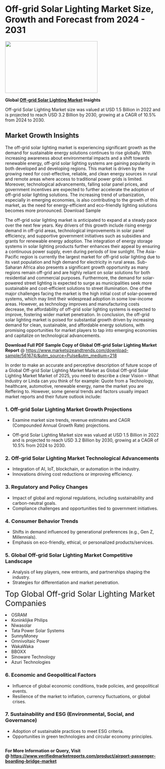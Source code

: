 <H1>Off-grid Solar Lighting Market Size, Growth and Forecast from 2024 - 2031</H1><img class="aligncenter size-medium wp-image-584254" src="https://thirdeyenews.in/wp-content/uploads/2024/09/Global-Market-Research-300x168.jpeg" alt="" width="300" height="168" /><p><strong>Global&nbsp;<a href="https://www.marketsizeandtrends.com/download-sample/561674/&amp;utm_source=Pulse&amp;utm_medium=218">Off-grid Solar Lighting Market</a> Insights</strong></p><p>Off-grid Solar Lighting Market size was valued at USD 1.5 Billion in 2022 and is projected to reach USD 3.2 Billion by 2030, growing at a CAGR of 10.5% from 2024 to 2030.</p><p><h2>Market Growth Insights</h2> <p>The off-grid solar lighting market is experiencing significant growth as the demand for sustainable energy solutions continues to rise globally. With increasing awareness about environmental impacts and a shift towards renewable energy, off-grid solar lighting systems are gaining popularity in both developed and developing regions. This market is driven by the growing need for cost-effective, reliable, and clean energy sources in rural and remote areas where access to traditional power grids is limited. Moreover, technological advancements, falling solar panel prices, and government incentives are expected to further accelerate the adoption of off-grid solar lighting solutions. The increasing trend of urbanization, especially in emerging economies, is also contributing to the growth of this market, as the need for energy-efficient and eco-friendly lighting solutions becomes more pronounced. Download Sample</p> <p>The off-grid solar lighting market is anticipated to expand at a steady pace over the next few years. Key drivers of this growth include rising energy demand in off-grid areas, technological improvements in solar panel efficiency, and supportive government initiatives such as subsidies and grants for renewable energy adoption. The integration of energy storage systems in solar lighting products further enhances their appeal by ensuring a continuous power supply, even during periods of low sunlight. The Asia-Pacific region is currently the largest market for off-grid solar lighting due to its vast population and high demand for electricity in rural areas. Sub-Saharan Africa also presents a significant growth opportunity as many regions remain off-grid and are highly reliant on solar solutions for both residential and commercial purposes. Furthermore, the demand for solar-powered street lighting is expected to surge as municipalities seek more sustainable and cost-efficient solutions to street illumination. One of the major challenges facing the market is the high initial cost of solar-powered systems, which may limit their widespread adoption in some low-income areas. However, as technology improves and manufacturing costs decrease, the affordability of off-grid solar lighting systems is expected to improve, fostering wider market penetration. In conclusion, the off-grid solar lighting market is poised for substantial growth driven by increasing demand for clean, sustainable, and affordable energy solutions, with promising opportunities for market players to tap into emerging economies and capitalize on technological advancements. </p><p><span class=""><strong>Download Full PDF Sample Copy of Global Off-grid Solar Lighting Market Report</strong> @ <a href="https://www.marketsizeandtrends.com/download-sample/561674/&amp;utm_source=Pulse&amp;utm_medium=218" target="_blank">https://www.marketsizeandtrends.com/download-sample/561674/&amp;utm_source=Pulse&amp;utm_medium=218</a></span></p><p>In order to make an accurate and perceptive description of future scope of a Global&nbsp;Off-grid Solar Lighting Market Market as Global&nbsp;Off-grid Solar Lighting Market Market of 2025, you need to describe a clear Vision &ndash; What Industry or Linda can you think of for example: Quote from a Technology, healthcare, automotive, renewable energy, name the market you are Reffering to. However, some general trends and factors usually impact market reports and their future outlook include:</p><h3>1.&nbsp;<strong>Off-grid Solar Lighting Market Growth Projections</strong></h3><ul><li>Examine market size trends, revenue estimates and CAGR (Compounded Annual Growth Rate) projections.</li><li><p>Off-grid Solar Lighting Market size was valued at USD 1.5 Billion in 2022 and is projected to reach USD 3.2 Billion by 2030, growing at a CAGR of 10.5% from 2024 to 2030.</p></li></ul><h3>2.&nbsp;<strong>Off-grid Solar Lighting Market Technological Advancements</strong></h3><ul><li>Integration of AI, IoT, blockchain, or automation in the industry.</li><li>Innovations driving cost reductions or improving efficiency.</li></ul><h3>3.&nbsp;<strong>Regulatory and Policy Changes</strong></h3><ul><li>Impact of global and regional regulations, including sustainability and carbon-neutral goals.</li><li>Compliance challenges and opportunities tied to government initiatives.</li></ul><h3>4.&nbsp;<strong>Consumer Behavior Trends</strong></h3><ul><li>Shifts in demand influenced by generational preferences (e.g., Gen Z, Millennials).</li><li>Emphasis on eco-friendly, ethical, or personalized products/services.</li></ul><h3>5.&nbsp;<strong>Global Off-grid Solar Lighting Market Competitive Landscape</strong></h3><ul><li>Analysis of key players, new entrants, and partnerships shaping the industry.</li><li>Strategies for differentiation and market penetration.</li></ul><p data-pm-slice="1 1 []"><span style="color: inherit; font-family: inherit; font-size: 25px;">Top Global Off-grid Solar Lighting Market Companies</span></p><div class="" data-test-id=""><p><li>OSRAM</li><li> Koninklijke Philips</li><li> Niwasolar</li><li> Tata Power Solar Systems</li><li> SunnyMoney</li><li> Omnivoltaic Power</li><li> WakaWaka</li><li> BBOXX</li><li> Sinoware Technology</li><li> Azuri Technologies</li></p></div><h3>6.&nbsp;<strong>Economic and Geopolitical Factors</strong></h3><ul><li>Influence of global economic conditions, trade policies, and geopolitical events.</li><li>Resilience of the market to inflation, currency fluctuations, or global crises.</li></ul><h3>7.&nbsp;<strong>Sustainability and ESG (Environmental, Social, and Governance)</strong></h3><ul><li>Adoption of sustainable practices to meet ESG criteria.</li><li>Opportunities in green technologies and circular economy principles.</li></ul><h2><strong style="font-size: 14px;">For More Information or Query, Visit @&nbsp;</strong><a style="background-color: #ffffff; font-size: 14px;" href="https://www.marketsizeandtrends.com/report/off-grid-solar-lighting-market/" target="_blank">https://www.verifiedmarketreports.com/product/airport-passenger-boarding-bridge-market</a></h2>
